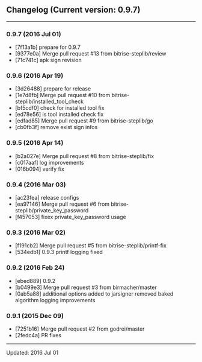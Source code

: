 ## Changelog (Current version: 0.9.7)

-----------------

### 0.9.7 (2016 Jul 01)

* [7f13a1b] prepare for 0.9.7
* [9377e0a] Merge pull request #13 from bitrise-steplib/review
* [71c741c] apk sign revision

### 0.9.6 (2016 Apr 19)

* [3d26488] prepare for release
* [1e7d8fb] Merge pull request #10 from bitrise-steplib/installed_tool_check
* [bf5cdf0] check for installed tool fix
* [ed78e56] is tool installed check fix
* [edfad85] Merge pull request #9 from bitrise-steplib/go
* [cb0fb3f] remove exist sign infos

### 0.9.5 (2016 Apr 14)

* [b2a027e] Merge pull request #8 from bitrise-steplib/fix
* [c017aaf] log improvements
* [016b094] verify fix

### 0.9.4 (2016 Mar 03)

* [ac23fea] release configs
* [ea97146] Merge pull request #6 from bitrise-steplib/private_key_password
* [f457053] fixex private_key_password usage

### 0.9.3 (2016 Mar 02)

* [f191cb2] Merge pull request #5 from bitrise-steplib/printf-fix
* [534edb1] 0.9.3 printf logging fixed

### 0.9.2 (2016 Feb 24)

* [ebed889] 0.9.2
* [b0499e3] Merge pull request #3 from birmacher/master
* [0ab5a88] additional options added to jarsigner removed baked algorithm logging improvements

### 0.9.1 (2015 Dec 09)

* [7251b16] Merge pull request #2 from godrei/master
* [2fedc4a] PR fixes

-----------------

Updated: 2016 Jul 01